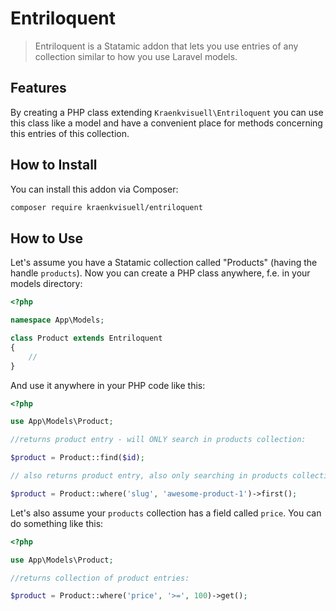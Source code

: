 # Entriloquent

> Entriloquent is a Statamic addon that lets you use entries of any collection similar to how you use Laravel models.

## Features

By creating a PHP class extending `Kraenkvisuell\Entriloquent` you can use this class like a model and have a convenient place for methods concerning this entries of this collection.

## How to Install

You can install this addon via Composer:

``` bash
composer require kraenkvisuell/entriloquent
```

## How to Use

Let's assume you have a Statamic collection called "Products" (having the handle `products`). Now you can create a PHP class anywhere, f.e. in your models directory:

```php
<?php

namespace App\Models;

class Product extends Entriloquent
{
    //
}

```

And use it anywhere in your PHP code like this:

```php
<?php

use App\Models\Product;

//returns product entry - will ONLY search in products collection:

$product = Product::find($id);

// also returns product entry, also only searching in products collection:

$product = Product::where('slug', 'awesome-product-1')->first();

```

Let's also assume your `products` collection has a field called `price`. You can do something like this:

```php
<?php

use App\Models\Product;

//returns collection of product entries:

$product = Product::where('price', '>=', 100)->get();

```
